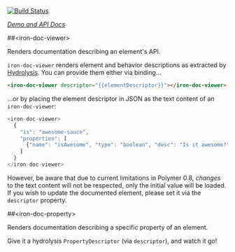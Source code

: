 
<!---

This README is automatically generated from the comments in these files:
iron-doc-property.html  iron-doc-viewer.html

Edit those files, and our readme bot will duplicate them over here!
Edit this file, and the bot will squash your changes :)

The bot does some handling of markdown. Please file a bug if it does the wrong
thing! https://github.com/PolymerLabs/tedium/issues

-->

[![Build Status](https://travis-ci.org/PolymerElements/iron-doc-viewer.svg?branch=master)](https://travis-ci.org/PolymerElements/iron-doc-viewer)

_[Demo and API Docs](https://elements.polymer-project.org/elements/iron-doc-viewer)_


##&lt;iron-doc-viewer&gt;

Renders documentation describing an element's API.

`iron-doc-viewer` renders element and behavior descriptions as extracted by
[Hydrolysis](https://github.com/PolymerLabs/hydrolysis). You can provide them
either via binding...

```html
<iron-doc-viewer descriptor="{{elementDescriptor}}"></iron-doc-viewer>
```

...or by placing the element descriptor in JSON as the text content of an
`iron-doc-viewer`:

```javascript
<iron-doc-viewer>
  {
    "is": "awesome-sauce",
    "properties": [
      {"name": "isAwesome", "type": "boolean", "desc": "Is it awesome?"},
    ]
  }
</iron-doc-viewer>
```

However, be aware that due to current limitations in Polymer 0.8, _changes_ to
the text content will not be respected, only the initial value will be loaded.
If you wish to update the documented element, please set it via the `descriptor`
property.



##&lt;iron-doc-property&gt;

Renders documentation describing a specific property of an element.

Give it a hydrolysis `PropertyDescriptor` (via `descriptor`), and watch it go!


